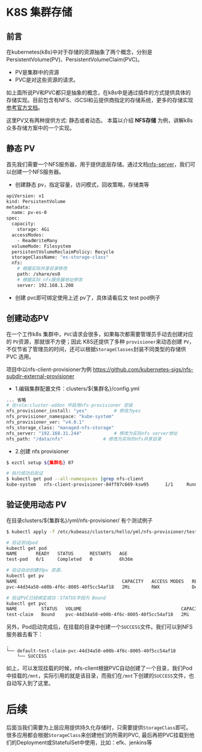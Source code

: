 # K8S 集群存储 

## 前言
在kubernetes(k8s)中对于存储的资源抽象了两个概念，分别是PersistentVolume(PV)、PersistentVolumeClaim(PVC)。
- PV是集群中的资源
- PVC是对这些资源的请求。

如上面所说PV和PVC都只是抽象的概念，在k8s中是通过插件的方式提供具体的存储实现。目前包含有NFS、iSCSI和云提供商指定的存储系统，更多的存储实现[参考官方文档](https://kubernetes.io/docs/concepts/storage/persistent-volumes/#access-modes)。

这里PV又有两种提供方式: 静态或者动态。
本篇以介绍 **NFS存储** 为例，讲解k8s 众多存储方案中的一个实现。

## 静态 PV
首先我们需要一个NFS服务器，用于提供底层存储。通过文档[nfs-server](../guide/nfs-server.md)，我们可以创建一个NFS服务器。

- 创建静态 pv，指定容量，访问模式，回收策略，存储类等

``` bash
apiVersion: v1
kind: PersistentVolume
metadata:
  name: pv-es-0
spec:
  capacity:
    storage: 4Gi
  accessModes:
    - ReadWriteMany
  volumeMode: Filesystem
  persistentVolumeReclaimPolicy: Recycle
  storageClassName: "es-storage-class"
  nfs:
    # 根据实际共享目录修改
    path: /share/es0
    # 根据实际 nfs服务器地址修改
    server: 192.168.1.208
```
- 创建 pvc即可绑定使用上述 pv了，具体请看后文 test pod例子

## 创建动态PV

在一个工作k8s 集群中，`PVC`请求会很多，如果每次都需要管理员手动去创建对应的 `PV`资源，那就很不方便；因此 K8S还提供了多种 `provisioner`来动态创建 `PV`，不仅节省了管理员的时间，还可以根据`StorageClasses`封装不同类型的存储供 PVC 选用。

项目中以nfs-client-provisioner为例 https://github.com/kubernetes-sigs/nfs-subdir-external-provisioner

- 1.编辑集群配置文件：clusters/${集群名}/config.yml

``` bash
... 省略
# 在role:cluster-addon 中启用nfs-provisioner 安装
nfs_provisioner_install: "yes"			# 修改为yes
nfs_provisioner_namespace: "kube-system"
nfs_provisioner_ver: "v4.0.1"
nfs_storage_class: "managed-nfs-storage"	
nfs_server: "192.168.31.244"			# 修改为实际nfs server地址
nfs_path: "/data/nfs"				# 修改为实际的nfs共享目录

```

- 2.创建 nfs provisioner

``` bash
$ ezctl setup ${集群名} 07 

# 执行成功后验证
$ kubectl get pod --all-namespaces |grep nfs-client
kube-system   nfs-client-provisioner-84ff87c669-ksw95      1/1     Running     0          21m
```

## 验证使用动态 PV

在目录clusters/${集群名}/yml/nfs-provisioner/ 有个测试例子

``` bash
$ kubectl apply -f /etc/kubeasz/clusters/hello/yml/nfs-provisioner/test-pod.yaml

# 验证测试pod
kubectl get pod
NAME       READY   STATUS      RESTARTS   AGE
test-pod   0/1     Completed   0          6h36m

# 验证自动创建的pv 资源，
kubectl get pv
NAME                                       CAPACITY   ACCESS MODES   RECLAIM POLICY   STATUS   CLAIM                STORAGECLASS          REASON   AGE
pvc-44d34a50-e00b-4f6c-8005-40f5cc54af18   2Mi        RWX            Delete           Bound    default/test-claim   managed-nfs-storage            6h36m

# 验证PVC已经绑定成功：STATUS字段为 Bound
kubectl get pvc
NAME         STATUS   VOLUME                                     CAPACITY   ACCESS MODES   STORAGECLASS          AGE
test-claim   Bound    pvc-44d34a50-e00b-4f6c-8005-40f5cc54af18   2Mi        RWX            managed-nfs-storage   6h37m
```

另外，Pod启动完成后，在挂载的目录中创建一个`SUCCESS`文件。我们可以到NFS服务器去看下：

```
.
└── default-test-claim-pvc-44d34a50-e00b-4f6c-8005-40f5cc54af18
    └── SUCCESS
```
如上，可以发现挂载的时候，nfs-client根据PVC自动创建了一个目录，我们Pod中挂载的`/mnt`，实际引用的就是该目录，而我们在`/mnt`下创建的`SUCCESS`文件，也自动写入到了这里。

# 后续
后面当我们需要为上层应用提供持久化存储时，只需要提供`StorageClass`即可。很多应用都会根据`StorageClass`来创建他们的所需的PVC, 最后再把PVC挂载到他们的Deployment或StatefulSet中使用，比如：efk、jenkins等
